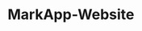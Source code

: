 # MarkApp-Website
<blockquote class="imgur-embed-pub" lang="en" data-id="a/xU4RSB1" data-context="false" ><a href="//imgur.com/a/xU4RSB1"></a></blockquote><script async src="//s.imgur.com/min/embed.js" charset="utf-8"></script>
